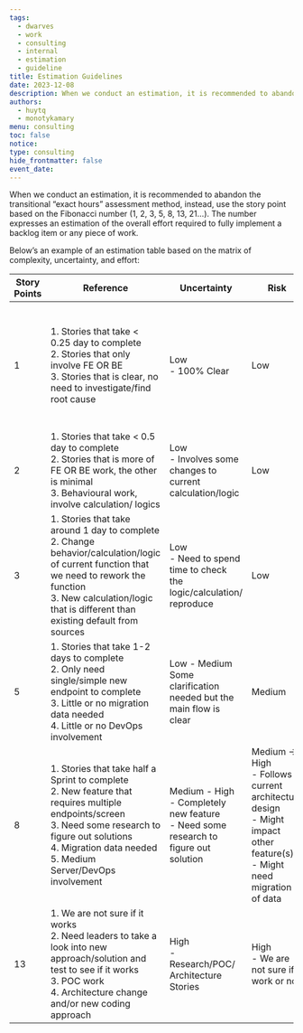 ```yaml
---
tags:
  - dwarves
  - work
  - consulting
  - internal
  - estimation
  - guideline
title: Estimation Guidelines
date: 2023-12-08
description: When we conduct an estimation, it is recommended to abandon the transitional “exact hours” assessment method, instead, use the story point based on the Fibonacci number (1, 2, 3, 5, 8, 13, 21…). The number expresses an estimation of the overall effort required to fully implement a backlog item or any piece of work.
authors:
  - huytq
  - monotykamary
menu: consulting
toc: false
notice: 
type: consulting
hide_frontmatter: false
event_date:
---
```


When we conduct an estimation, it is recommended to abandon the transitional “exact hours” assessment method, instead, use the story point based on the Fibonacci number (1, 2, 3, 5, 8, 13, 21…). The number expresses an estimation of the overall effort required to fully implement a backlog item or any piece of work.

Below’s an example of an estimation table based on the matrix of complexity, uncertainty, and effort:

| Story Points | Reference | Uncertainty | Risk | Efforts | FE Example | BE Example |
| --- | --- | --- | --- | --- | --- | --- |
| 1 | 1. Stories that take < 0.25 day to complete<br>2. Stories that only involve FE OR BE<br>3. Stories that is clear, no need to investigate/find root cause | Low<br>- 100% Clear | Low | Less than half a day: 1 hour or less | Small UI update that doesn’t require BE work: <br>- Color, Font, Positioning that doesn’t require relayout<br>- Sorting (no BE work)<br>- Only impact 1-2 screens/controls | - Configurations only<br> |
| 2 | 1. Stories that take < 0.5 day to complete<br>2. Stories that is more of FE OR BE work, the other is minimal<br>3. Behavioural work, involve calculation/ logics  | Low<br>- Involves some changes to current calculation/logic | Low | Around half a day to 1 day | - Calculate/Sum/Count numbers<br>- Small UI change but on multiple screens (3 or more) | - Minor changes to existing API (Add/edit/remove fields...)<br>- Minor change on calculations to current API |
| 3 | 1. Stories that take around 1 day to complete<br>2. Change behavior/calculation/logic of current function that we need to rework the function<br>3. New calculation/logic that is different than existing default from sources | Low<br>- Need to spend time to check the logic/calculation/ reproduce | Low | Around 1 working Day |  |  |
| 5 | 1. Stories that take 1-2 days to complete<br>2. Only need single/simple new endpoint to complete<br>3. Little or no migration data needed<br>4. Little or no DevOps involvement | Low - Medium<br>Some clarification needed but the main flow is clear | Medium | Around 3 working Days |  |  |
| 8 | 1. Stories that take half a Sprint to complete<br>2. New feature that requires multiple endpoints/screen<br>3. Need some research to figure out solutions<br>4. Migration data needed<br>5. Medium Server/DevOps involvement | Medium - High<br>- Completely new feature <br>- Need some research to figure out solution | Medium → High<br>- Follows current architecture design<br>- Might impact other feature(s)<br>- Might need migration of data | Around 5 working Days |  |  |
| 13 | 1. We are not sure if it works<br>2. Need leaders to take a look into new approach/solution and test to see if it works<br>3. POC work<br>4. Architecture change and/or new coding approach  | High<br>- Research/POC/ Architecture Stories | High<br>- We are not sure if it work or not | If cannot deliver in a working week, please break it down |  |  |
